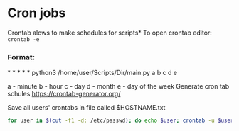 # Cron jobs
Crontab alows to make schedules for scripts*
To open crontab editor: `crontab -e`

### Format:
\* * * * * python3 /home/user/Scripts/Dir/main.py
 a b c d e

a - minute
b - hour
c - day
d - month
e - day of the week
Generate cron tab schules
https://crontab-generator.org/


Save all users' crontabs in file called $HOSTNAME.txt
```bash
for user in $(cut -f1 -d: /etc/passwd); do echo $user; crontab -u $user -l; echo .; done >> "$HOSTNAME.txt"
```